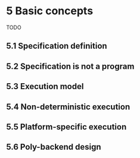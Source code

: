 # 5 Basic concepts

TODO

## 5.1 Specification definition

## 5.2 Specification is not a program

## 5.3 Execution model

## 5.4 Non-deterministic execution

## 5.5 Platform-specific execution

## 5.6 Poly-backend design
